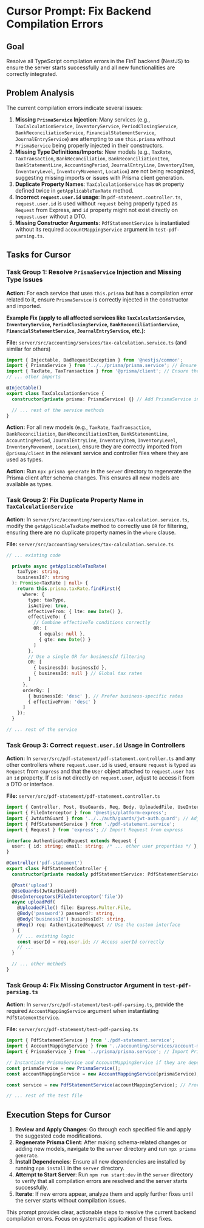 # Cursor Prompt: Fix Backend Compilation Errors

## Goal
Resolve all TypeScript compilation errors in the FinT backend (NestJS) to ensure the server starts successfully and all new functionalities are correctly integrated.

## Problem Analysis

The current compilation errors indicate several issues:
1.  **Missing `PrismaService` Injection**: Many services (e.g., `TaxCalculationService`, `InventoryService`, `PeriodClosingService`, `BankReconciliationService`, `FinancialStatementService`, `JournalEntryService`) are attempting to use `this.prisma` without `PrismaService` being properly injected in their constructors.
2.  **Missing Type Definitions/Imports**: New models (e.g., `TaxRate`, `TaxTransaction`, `BankReconciliation`, `BankReconciliationItem`, `BankStatementLine`, `AccountingPeriod`, `JournalEntryLine`, `InventoryItem`, `InventoryLevel`, `InventoryMovement`, `Location`) are not being recognized, suggesting missing imports or issues with Prisma client generation.
3.  **Duplicate Property Names**: `TaxCalculationService` has `OR` property defined twice in `getApplicableTaxRate` method.
4.  **Incorrect `request.user.id` usage**: In `pdf-statement.controller.ts`, `request.user.id` is used without `request` being properly typed as `Request` from Express, and `id` property might not exist directly on `request.user` without a DTO.
5.  **Missing Constructor Arguments**: `PdfStatementService` is instantiated without its required `accountMappingService` argument in `test-pdf-parsing.ts`.

## Tasks for Cursor

### Task Group 1: Resolve `PrismaService` Injection and Missing Type Issues

**Action:** For each service that uses `this.prisma` but has a compilation error related to it, ensure `PrismaService` is correctly injected in the constructor and imported.

**Example Fix (apply to all affected services like `TaxCalculationService`, `InventoryService`, `PeriodClosingService`, `BankReconciliationService`, `FinancialStatementService`, `JournalEntryService`, etc.):**

**File:** `server/src/accounting/services/tax-calculation.service.ts` (and similar for others)

```typescript
import { Injectable, BadRequestException } from '@nestjs/common';
import { PrismaService } from '../../prisma/prisma.service'; // Ensure this import path is correct
import { TaxRate, TaxTransaction } from '@prisma/client'; // Ensure these are imported from Prisma Client
// ... other imports

@Injectable()
export class TaxCalculationService {
  constructor(private prisma: PrismaService) {} // Add PrismaService injection

  // ... rest of the service methods
}
```

**Action:** For all new models (e.g., `TaxRate`, `TaxTransaction`, `BankReconciliation`, `BankReconciliationItem`, `BankStatementLine`, `AccountingPeriod`, `JournalEntryLine`, `InventoryItem`, `InventoryLevel`, `InventoryMovement`, `Location`), ensure they are correctly imported from `@prisma/client` in the relevant service and controller files where they are used as types.

**Action:** Run `npx prisma generate` in the `server` directory to regenerate the Prisma client after schema changes. This ensures all new models are available as types.

### Task Group 2: Fix Duplicate Property Name in `TaxCalculationService`

**Action:** In `server/src/accounting/services/tax-calculation.service.ts`, modify the `getApplicableTaxRate` method to correctly use `OR` for filtering, ensuring there are no duplicate property names in the `where` clause.

**File:** `server/src/accounting/services/tax-calculation.service.ts`

```typescript
// ... existing code

  private async getApplicableTaxRate(
    taxType: string,
    businessId?: string
  ): Promise<TaxRate | null> {
    return this.prisma.taxRate.findFirst({
      where: {
        type: taxType,
        isActive: true,
        effectiveFrom: { lte: new Date() },
        effectiveTo: { 
          // Combine effectiveTo conditions correctly
          OR: [
            { equals: null },
            { gte: new Date() }
          ]
        },
        // Use a single OR for businessId filtering
        OR: [
          { businessId: businessId },
          { businessId: null } // Global tax rates
        ]
      },
      orderBy: [
        { businessId: 'desc' }, // Prefer business-specific rates
        { effectiveFrom: 'desc' }
      ]
    });
  }

// ... rest of the service
```

### Task Group 3: Correct `request.user.id` Usage in Controllers

**Action:** In `server/src/pdf-statement/pdf-statement.controller.ts` and any other controllers where `request.user.id` is used, ensure `request` is typed as `Request` from `express` and that the `User` object attached to `request.user` has an `id` property. If `id` is not directly on `request.user`, adjust to access it from a DTO or interface.

**File:** `server/src/pdf-statement/pdf-statement.controller.ts`

```typescript
import { Controller, Post, UseGuards, Req, Body, UploadedFile, UseInterceptors } from '@nestjs/common';
import { FileInterceptor } from '@nestjs/platform-express';
import { JwtAuthGuard } from '../../auth/guards/jwt-auth.guard'; // Adjust path if necessary
import { PdfStatementService } from './pdf-statement.service';
import { Request } from 'express'; // Import Request from express

interface AuthenticatedRequest extends Request {
  user: { id: string; email: string; /* ... other user properties */ }; // Define user type
}

@Controller('pdf-statement')
export class PdfStatementController {
  constructor(private readonly pdfStatementService: PdfStatementService) {}

  @Post('upload')
  @UseGuards(JwtAuthGuard)
  @UseInterceptors(FileInterceptor('file'))
  async uploadPdf(
    @UploadedFile() file: Express.Multer.File,
    @Body('password') password?: string,
    @Body('businessId') businessId?: string,
    @Req() req: AuthenticatedRequest // Use the custom interface
  ) {
    // ... existing logic
    const userId = req.user.id; // Access userId correctly
    // ...
  }

  // ... other methods
}
```

### Task Group 4: Fix Missing Constructor Argument in `test-pdf-parsing.ts`

**Action:** In `server/src/pdf-statement/test-pdf-parsing.ts`, provide the required `AccountMappingService` argument when instantiating `PdfStatementService`.

**File:** `server/src/pdf-statement/test-pdf-parsing.ts`

```typescript
import { PdfStatementService } from './pdf-statement.service';
import { AccountMappingService } from '../accounting/services/account-mapping.service'; // Import the service
import { PrismaService } from '../prisma/prisma.service'; // Import PrismaService if needed by AccountMappingService

// Instantiate PrismaService and AccountMappingService if they are dependencies
const prismaService = new PrismaService();
const accountMappingService = new AccountMappingService(prismaService); // Pass required dependencies

const service = new PdfStatementService(accountMappingService); // Provide the argument

// ... rest of the test file
```

## Execution Steps for Cursor

1.  **Review and Apply Changes**: Go through each specified file and apply the suggested code modifications.
2.  **Regenerate Prisma Client**: After making schema-related changes or adding new models, navigate to the `server` directory and run `npx prisma generate`.
3.  **Install Dependencies**: Ensure all new dependencies are installed by running `npm install` in the `server` directory.
4.  **Attempt to Start Server**: Run `npm run start:dev` in the `server` directory to verify that all compilation errors are resolved and the server starts successfully.
5.  **Iterate**: If new errors appear, analyze them and apply further fixes until the server starts without compilation issues.

This prompt provides clear, actionable steps to resolve the current backend compilation errors. Focus on systematic application of these fixes.
